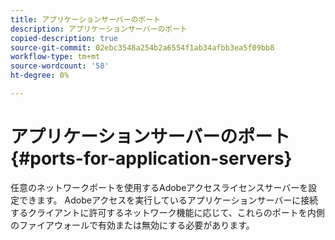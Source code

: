 ```yaml
---
title: アプリケーションサーバーのポート
description: アプリケーションサーバーのポート
copied-description: true
source-git-commit: 02ebc3548a254b2a6554f1ab34afbb3ea5f09bb8
workflow-type: tm+mt
source-wordcount: '58'
ht-degree: 0%

---
```


# アプリケーションサーバーのポート{#ports-for-application-servers}

任意のネットワークポートを使用するAdobeアクセスライセンスサーバーを設定できます。 Adobeアクセスを実行しているアプリケーションサーバーに接続するクライアントに許可するネットワーク機能に応じて、これらのポートを内側のファイアウォールで有効または無効にする必要があります。
